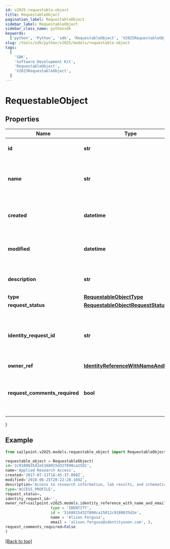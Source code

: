 ```yaml
---
id: v2025-requestable-object
title: RequestableObject
pagination_label: RequestableObject
sidebar_label: RequestableObject
sidebar_class_name: pythonsdk
keywords:
  ['python', 'Python', 'sdk', 'RequestableObject', 'V2025RequestableObject']
slug: /tools/sdk/python/v2025/models/requestable-object
tags:
  [
    'SDK',
    'Software Development Kit',
    'RequestableObject',
    'V2025RequestableObject',
  ]
---
```


# RequestableObject

## Properties

| Name | Type | Description | Notes |
| --- | --- | --- | --- |
| **id** | **str** | Id of the requestable object itself | [optional] |
| **name** | **str** | Human-readable display name of the requestable object | [optional] |
| **created** | **datetime** | The time when the requestable object was created | [optional] |
| **modified** | **datetime** | The time when the requestable object was last modified | [optional] |
| **description** | **str** | Description of the requestable object. | [optional] |
| **type** | [**RequestableObjectType**](requestable-object-type) |  | [optional] |
| **request_status** | [**RequestableObjectRequestStatus**](requestable-object-request-status) |  | [optional] |
| **identity_request_id** | **str** | If _requestStatus_ is _PENDING_, indicates the id of the associated account activity. | [optional] |
| **owner_ref** | [**IdentityReferenceWithNameAndEmail**](identity-reference-with-name-and-email) |  | [optional] |
| **request_comments_required** | **bool** | Whether the requester must provide comments when requesting the object. | [optional] |

}

## Example

```python
from sailpoint.v2025.models.requestable_object import RequestableObject

requestable_object = RequestableObject(
id='2c9180835d2e5168015d32f890ca1581',
name='Applied Research Access',
created='2017-07-11T18:45:37.098Z',
modified='2018-06-25T20:22:28.104Z',
description='Access to research information, lab results, and schematics.',
type='ACCESS_PROFILE',
request_status=,
identity_request_id='',
owner_ref=sailpoint.v2025.models.identity_reference_with_name_and_email.IdentityReferenceWithNameAndEmail(
                    type = 'IDENTITY',
                    id = '5168015d32f890ca15812c9180835d2e',
                    name = 'Alison Ferguso',
                    email = 'alison.ferguso@identitysoon.com', ),
request_comments_required=False
)

```

[[Back to top]](#)
